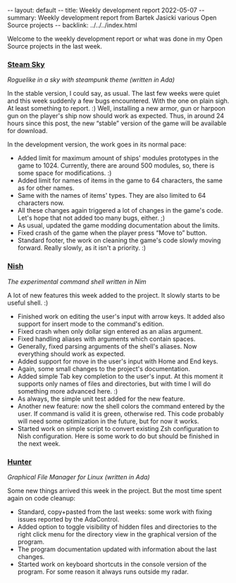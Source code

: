 -- layout: default
-- title: Weekly development report 2022-05-07
-- summary: Weekly development report from Bartek Jasicki various Open Source projects
-- backlink: ../../../index.html

Welcome to the weekly development report or what was done in my Open Source
projects in the last week.

### [Steam Sky](https://www.laeran.pl/repositories/steamsky)

*Roguelike in a sky with steampunk theme (written in Ada)*

In the stable version, I could say, as usual. The last few weeks were quiet
and this week suddenly a few bugs encountered. With the one on plain sigh.
At least something to report. :) Well, installing a new armor, gun or harpoon
gun on the player's ship now should work as expected. Thus, in around 24 hours
since this post, the new “stable” version of the game will be available for
download.

In the development version, the work goes in its normal pace:

 * Added limit for maximum amount of ships' modules prototypes in the game to
   1024. Currently, there are around 500 modules, so, there is some space for
   modifications. :)
 * Added limit for names of items in the game to 64 characters, the same as
   for other names.
 * Same with the names of items' types. They are also limited to 64 characters
   now.
 * All these changes again triggered a lot of changes in the game's code. Let's
   hope that not added too many bugs, either. ;)
 * As usual, updated the game modding documentation about the limits.
 * Fixed crash of the game when the player press “Move to” button.
 * Standard footer, the work on cleaning the game's code slowly moving forward.
   Really slowly, as it isn't a priority. :)

### [Nish](https://www.laeran.pl/repositories/nish)

*The experimental command shell written in Nim*

A lot of new features this week added to the project. It slowly starts to be
useful shell. :)

* Finished work on editing the user's input with arrow keys. It added also
  support for insert mode to the command's edition.
* Fixed crash when only dollar sign entered as an alias argument.
* Fixed handling aliases with arguments which contain spaces.
* Generally, fixed parsing arguments of the shell's aliases. Now everything
  should work as expected.
* Added support for move in the user's input with Home and End keys.
* Again, some small changes to the project's documentation.
* Added simple Tab key completion to the user's input. At this moment it
  supports only names of files and directories, but with time I will do
  something more advanced here. :)
* As always, the simple unit test added for the new feature.
* Another new feature: now the shell colors the command entered by the user. If
  command is valid it is green, otherwise red. This code probably will need
  some optimization in the future, but for now it works.
* Started work on simple script to convert existing Zsh configuration to Nish
  configuration. Here is some work to do but should be finished in the next
  week.

### [Hunter](https://www.laeran.pl/repositories/hunter)

*Graphical File Manager for Linux (written in Ada)*

Some new things arrived this week in the project. But the most time spent again
on code cleanup:

* Standard, copy+pasted from the last weeks: some work with fixing issues
  reported by the AdaControl.
* Added option to toggle visibility of hidden files and directories to the
  right click menu for the directory view in the graphical version of the
  program.
* The program documentation updated with information about the last changes.
* Started work on keyboard shortcuts in the console version of the program. For
  some reason it always runs outside my radar.
